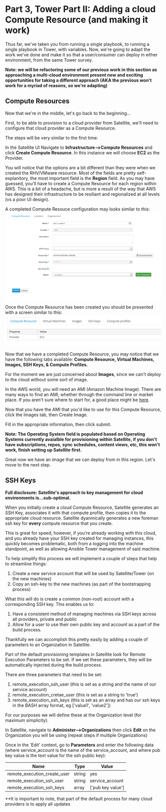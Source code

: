 # Part 3, Tower Part II: Adding a cloud Compute Resource (and making it work)

Thus far, we've taken you from running a single playbook, to running a single playbook in Tower, with variables.  Now, we're going to adapt the work we've done and make it so that a user/consumer can deploy in either environment, from the same Tower survey.

**Note: we will be refactoring some of our previous work in this section as approaching a multi-cloud environment present new and exciting opportunities for taking a different approach (AKA the previous won't work for a myriad of reasons, so we're adapting)**

## Compute Resources
Now that we're in the middle, let's go back to the beginning...

First, to be able to provision to a cloud provider from Satellite, we'll need to configure that cloud provider as a Compute Resource.

The steps will be very similar to the first time:

In the Satellite UI Navigate to **Infrastructure-->Compute Resources** and click **Create Compute Resource**.  In this instance we will choose **EC2** as the Provider.

You will notice that the options are a bit different than they were when we created the RHV/VMware resource.  Most of the fields are pretty self-explanitory, the most important field is the **Region** field.  As you may have guessed, you'll have to create a Compute Resource for each region within AWS.  This is a bit of a headache, but is more a result of the way that AWS has designed their infrastructure to be resiliant and regionalized at all levels (vs a poor UI design).

A completed Compute Resouce configuration may looks similar to this:
![](./images/satellite_aws_compute_resource.png)

Once the Compute Resource has been created you should be presented with a screen similar to this:
![](./images/satellite_aws_compute_resource_complete.png)

Now that we have a completed Compute Resource, you may notice that we have the following tabs available: **Compute Resource, Virtual Machines, Images, SSH Keys, & Compute Profiles.**

For the moment we are just concerned about **Images**, since we can't deploy to the cloud without some sort of image.  

In the AWS world, you will need an AMI (Amazon Machine Image).  There are many ways to find an AMI, whether through the command line or market place.  If you aren't sure where to start for, a good place might be [here](https://lmgtfy.com/?q=how+to+find+AMI+id+in+aws).

Now that you have the AMI that you'd like to use for this Compute Resource, click the Images tab, then Create Image.

Fill in the appropriate information, then click submit.

**Note: The Operating System field is populated based on Operating Systems currently avaialble for provisioning within Satellite, if you don't have subscriptions, repos, sync schedules, content views, etc, this won't work, finish setting up Satellite first.**

Great now we have an image that we can deploy from in this region.  Let's move to the next step.



## SSH Keys
**Full disclosure: Satellite's approach to key management for cloud environments is...sub-optimal.**

When you initially create a cloud Compute Resource, Satellite generates an SSH Key, associates it with that compute profile, then copies it to the appropriate cloud resource.  Satellite dyanmically generates a new foreman ssh key for **every** compute resource that you create. 

This is great for speed, however, if you're already working with this cloud, and you already have your SSH key created for managing instances, this quickly becomes problematic, both from a logging into the machine standpoint, as well as allowing Ansible Tower management of said machine.

To help simplify this process we will implement a couple of steps that help to streamline things:
1. Create a new service account that will be used by Satellite/Tower (on the new machines)
2. Copy an ssh-key to the new machines (as part of the bootstrapping process)

What this will do is create a common (non-root) account with a corresponding SSH key.  This enables us to:
1. Have a consistent method of managing machines via SSH keys across all providers, private and public
2. Allow for a user to use their own public key and account as a part of the build process.


Thankfully we can accomplish this pretty easily by adding a couple of parameters to an Organization in Satellite.

Part of the default provisioning templates in Satellite look for Remote Execution Parameters to be set.  If we set these parameters, they will be automatically injected during the build process.

There are three parameters that need to be set:
1. remote_execution_ssh_user (this is set as a string and the name of our service account)
2. remote_execution_cretae_user (this is set as a string to 'true')
3. remote_execution_ssh_keys (this is set as an array and has our ssh keys in the BASH array format, eg ['value1', 'value2'])

For our purposes we will define these at the Organization level (for maximum simplicity).

In Satellite, navigate to **Administer-->Organizations** then click **Edit** on the Organization you will be using (repeat steps if multiple Organizations)

Once in the 'Edit' context, go to **Parameters** and enter the following data (where service_account is the name of the service_account, and where pub key value is the text value for the ssh public key):

| Name                         | Type   | Value             | 
| ---------------------------- | ------ | ------------------|
| remote_execution_create_user | string | yes               |
| remote_execution_ssh_user    | string | service_account   |
| remote_execution_ssh_keys    | array  | ['pub key value'] |

**It is important to note, that part of the default process for many cloud providers is to apply all updates